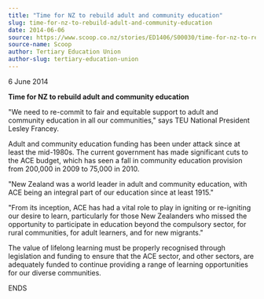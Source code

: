 ```yaml
---
title: "Time for NZ to rebuild adult and community education"
slug: time-for-nz-to-rebuild-adult-and-community-education
date: 2014-06-06
source: https://www.scoop.co.nz/stories/ED1406/S00030/time-for-nz-to-rebuild-adult-and-community-education.htm
source-name: Scoop
author: Tertiary Education Union
author-slug: tertiary-education-union
---
```


<p>6 June 2014</p>

<p><b>Time for NZ to rebuild adult and community
education</b></p>

<p>"We need to re-commit to fair and equitable
support to adult and community education in all our
communities," says TEU National President Lesley
Francey.</p>

<p>Adult and community education funding has been
under attack since at least the mid-1980s. The current
government has made significant cuts to the ACE budget,
which has seen a fall in community education provision from
200,000 in 2009 to 75,000 in 2010.</p>

<p>"New Zealand was a
world leader in adult and community education, with ACE
being an integral part of our education since at least
1915."</p>

<p>"From its inception, ACE has had a vital role to
play in igniting or re-igniting our desire to learn,
particularly for those New Zealanders who missed the
opportunity to participate in education beyond the
compulsory sector, for rural communities, for adult
learners, and for new migrants."</p>

<p>The value of lifelong
learning must be properly recognised through legislation and
funding to ensure that the ACE sector, and other sectors,
are adequately funded to continue providing a range of
learning opportunities for our diverse
communities.</p>

<p>ENDS<p>

